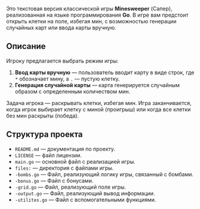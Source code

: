 Это текстовая версия классической игры **Minesweeper** (Сапер), реализованная на языке программирования **Go**. В игре вам предстоит открыть клетки на поле, избегая мин, с возможностью генерации случайных карт или ввода карты вручную.

## Описание

Игроку предлагается выбрать режим игры:

1. **Ввод карты вручную** — пользователь вводит карту в виде строк, где `*` обозначает мину, а `.` — пустую клетку.
2. **Генерация случайной карты** — карта генерируется случайным образом с определенным количеством мин.

Задача игрока — раскрывать клетки, избегая мин. Игра заканчивается, когда игрок выбирает клетку с миной (проигрыш) или когда все клетки без мин раскрыты (победа).

## Структура проекта

- `README.md` — документация по проекту.
- `LICENSE` — файл лицензии.
- `main.go` — основной файл с реализацией игры.
- `files:` — директория с файлами игры.
- `-bombs.go` — Файл, реализующий логику игры, связанный с бомбами.
- `-bonus.go` — Файл с бонусами.
- `-grid.go` — Файл, реализующий поле игры.
- `-output.go` — Файл, реализующий вывод информации.
- `-utilites.go` — Файл с вспомогательными функциями.